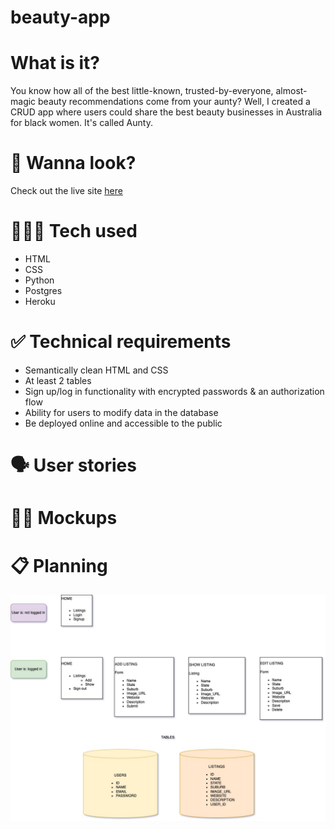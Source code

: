# beauty-app

# What is it?
You know how all of the best little-known, trusted-by-everyone, almost-magic beauty recommendations come from your aunty? Well, I created a CRUD app where users could share the best beauty businesses in Australia for black women. It's called Aunty.

# 👀 Wanna look?

Check out the live site [here](https://protected-caverns-00008.herokuapp.com/)

# 👩🏾‍💻 Tech used

-   HTML
-   CSS
-   Python
-   Postgres
-   Heroku

# ✅ Technical requirements

-   Semantically clean HTML and CSS
-   At least 2 tables
-   Sign up/log in functionality with encrypted passwords & an authorization flow
-   Ability for users to modify data in the database
-   Be deployed online and accessible to the public

# 🗣️ User stories

# ✍🏽 Mockups

# 📋 Planning

![Version 1 design](v2-design.jpg)
